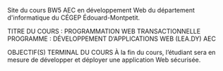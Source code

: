 Site du cours BW5 AEC en développement Web du département d'informatique du CÉGEP Édouard-Montpetit. 

TITRE DU COURS :	PROGRAMMATION WEB TRANSACTIONNELLE
PROGRAMME :	DÉVELOPPEMENT D’APPLICATIONS WEB (LEA.DY) AEC

OBJECTIF(S) TERMINAL DU COURS
À la fin du cours, l’étudiant sera en mesure de développer et déployer une application Web sécurisée.
